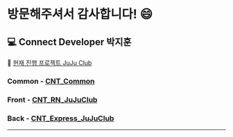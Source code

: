 # 방문해주셔서 감사합니다! 😄  

## :computer: Connect Developer 박지훈  




:beer: [현재 진행 프로젝트 JuJu Club](https://github.com/users/HeroNoah/projects/7)



### Common - [CNT_Common](https://github.com/HeroNoah/CNT_Common)

### Front - [CNT_RN_JuJuClub](https://github.com/HeroNoah/CNT_RN_JuJuClub)

### Back - [CNT_Express_JuJuClub](https://github.com/HeroNoah/CNT_Express_JuJuClub)


---

